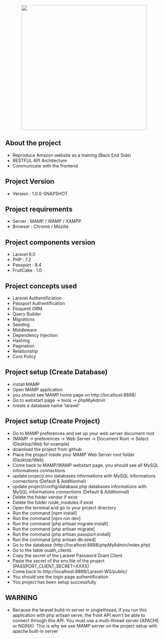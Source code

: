 <p align="center"><img src="https://res.cloudinary.com/dtfbvvkyp/image/upload/v1566331377/laravel-logolockup-cmyk-red.svg" width="400"></p>

## About the project

- Reproduce Amazon website as a training (Back End Side)
- RESTFUL API Architecture
- Communicate with the frontend


## Project Version

- Version : 1.0.0-SNAPSHOT


## Project requirements

- Server : MAMP / WAMP / XAMPP
- Browser : Chrome / Mozilla

## Project components version

- Laravel 6.0
- PHP : 7.2
- Passport : 8.4
- FruitCake : 1.0

## Project concepts used
- Laravel Authentification 
- Passport Authentification
- Eloquent ORM
- Query Builder
- Migrations
- Seeding
- Middleware
- Dependency Injection
- Hashing
- Pagination
- Relationship
- Cors Policy

## Project setup (Create Database)

- install MAMP
- Open MAMP application
- you should see MAMP home page on http://localhost:8888/
- Go to webstart page -> tools -> phpMyAdmin
- create a database name 'laravel'



## Project setup (Create Project)

- Go to MAMP preferences and set up your web server document root
- (MAMP -> preferences -> Web Server -> Document Root -> Select (Desktop/Web for example)
- download the project from github
- Place the project inside your MAMP Web Server  root folder (Desktop/Web)
- Come back to MAMP/WAMP webstart page, you should see all MySQL informations connections 
- update project/.env databases informations with MySQL informations connections  (Default & Additionnal)
- update project/config/database.php databases informations with MySQL informations connections (Default & Additionnal)
- Delete the folder vendor if exist
- Delete the folder node_modules if exist
- Open the terminal and go to your project directory
- Run the command [npm install]
- Run the command [npm run dev]
- Run the command [php artisan migrate:install]
- Run the command [php artisan migrate]
- Run the command [php artisan passport:install]
- Run the command [php artisan db:seed]
- Go to the database (http://localhost:8888/phpMyAdmin/index.php)
- Go to the table ouath_clients
- Copy the secret of the Laravel Password Grant Client
- Paste the secret of the env.file of the project (PASSPORT_CLIENT_SECRET=XXXX)
- Come back to http://localhost:8888/Laravel-WS/public/
- You should see the login page authentification
- You project has been setup successfully

## WARNING

- Because the laravel build-in server in singlethread, if you run this application with php artisan serve, the front API won't be able to connect through this API. You must use a multi-thread server (APACHE or NGINX). This is why we use MAMP server on the project setup with apache built-in server


